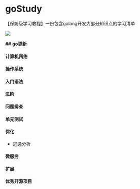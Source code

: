 # goStudy
【保姆级学习教程】一份包含golang开发大部分知识点的学习清单

![](http://store.topback.cn/golang/golangstudy.png)



**##** **go更新**

#### 计算机网络

#### 操作系统

#### 入门语法

#### 进阶

#### 问题排查

#### 单元测试

#### 优化

- 逃逸分析

#### 微服务

#### 扩展

#### 优秀开源项目

#### 



